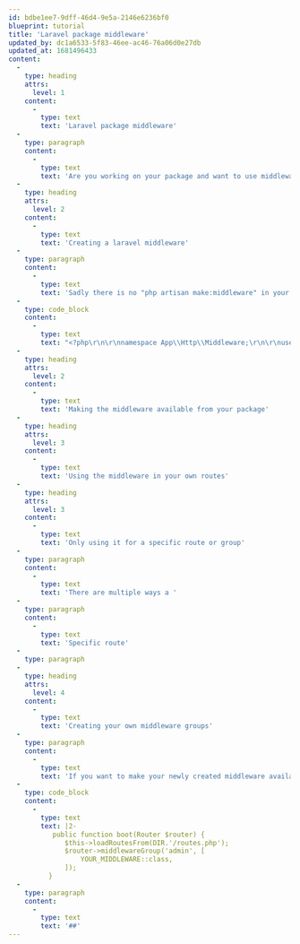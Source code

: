 ```yaml
---
id: bdbe1ee7-9dff-46d4-9e5a-2146e6236bf0
blueprint: tutorial
title: 'Laravel package middleware'
updated_by: dc1a6533-5f83-46ee-ac46-76a06d0e27db
updated_at: 1681496433
content:
  -
    type: heading
    attrs:
      level: 1
    content:
      -
        type: text
        text: 'Laravel package middleware'
  -
    type: paragraph
    content:
      -
        type: text
        text: 'Are you working on your package and want to use middleware? Then this is the tutorial for you. In this article is discussed the creation, exposing and testing of middleware in your laravel packages. '
  -
    type: heading
    attrs:
      level: 2
    content:
      -
        type: text
        text: 'Creating a laravel middleware'
  -
    type: paragraph
    content:
      -
        type: text
        text: 'Sadly there is no "php artisan make:middleware" in your package environment so you can use them code block below to copy in to your name. '
  -
    type: code_block
    content:
      -
        type: text
        text: "<?php\r\n\r\nnamespace App\\Http\\Middleware;\r\n\r\nuse Closure;\r\n\r\nclass YourMiddleware\r\n{\r\n    public function handle($request, Closure $next)\r\n    {\r\n        // Perform action\r\n\r\n        return $next($request);\r\n    }\r\n}"
  -
    type: heading
    attrs:
      level: 2
    content:
      -
        type: text
        text: 'Making the middleware available from your package'
  -
    type: heading
    attrs:
      level: 3
    content:
      -
        type: text
        text: 'Using the middleware in your own routes'
  -
    type: heading
    attrs:
      level: 3
    content:
      -
        type: text
        text: 'Only using it for a specific route or group'
  -
    type: paragraph
    content:
      -
        type: text
        text: 'There are multiple ways a '
  -
    type: paragraph
    content:
      -
        type: text
        text: 'Specific route'
  -
    type: paragraph
  -
    type: heading
    attrs:
      level: 4
    content:
      -
        type: text
        text: 'Creating your own middleware groups'
  -
    type: paragraph
    content:
      -
        type: text
        text: 'If you want to make your newly created middleware available as a group, for example when you have multiple middleware that interact with each other than you can add the following code in your package service provider.'
  -
    type: code_block
    content:
      -
        type: text
        text: |2-
           public function boot(Router $router) { 
              $this->loadRoutesFrom(DIR.'/routes.php'); 
              $router->middlewareGroup('admin', [ 
                  YOUR_MIDDLEWARE::class, 
              ]);
          }
  -
    type: paragraph
    content:
      -
        type: text
        text: '##'
---
```

